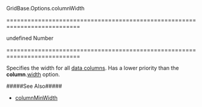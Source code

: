 <!--id-->GridBase.Options.columnWidth<!--/id-->
===========================================================================
<!--default-->undefined<!--/default-->
<!--type-->Number<!--/type-->
===========================================================================

<!--shortDescription-->
Specifies the width for all [data columns](/Documentation/Guide/Widgets/{WidgetName}/Columns/Column_Types/Data_Columns/). Has a lower priority than the **column**.[width]({basewidgetpath}/Configuration/columns/#width) option.
<!--/shortDescription-->

<!--fullDescription-->
#####See Also#####
- [columnMinWidth]({basewidgetpath}/Configuration/#columnMinWidth)
<!--/fullDescription-->